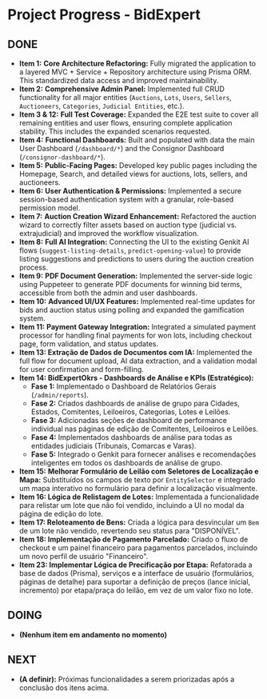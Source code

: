 # Project Progress - BidExpert

## DONE
- **Item 1:** **Core Architecture Refactoring:** Fully migrated the application to a layered MVC + Service + Repository architecture using Prisma ORM. This standardized data access and improved maintainability.
- **Item 2:** **Comprehensive Admin Panel:** Implemented full CRUD functionality for all major entities (`Auctions`, `Lots`, `Users`, `Sellers`, `Auctioneers`, `Categories`, `Judicial Entities`, etc.).
- **Item 3 & 12:** **Full Test Coverage:** Expanded the E2E test suite to cover all remaining entities and user flows, ensuring complete application stability. This includes the expanded scenarios requested.
- **Item 4:** **Functional Dashboards:** Built and populated with data the main User Dashboard (`/dashboard/*`) and the Consignor Dashboard (`/consignor-dashboard/*`).
- **Item 5:** **Public-Facing Pages:** Developed key public pages including the Homepage, Search, and detailed views for auctions, lots, sellers, and auctioneers.
- **Item 6:** **User Authentication & Permissions:** Implemented a secure session-based authentication system with a granular, role-based permission model.
- **Item 7:** **Auction Creation Wizard Enhancement:** Refactored the auction wizard to correctly filter assets based on auction type (judicial vs. extrajudicial) and improved the workflow visualization.
- **Item 8:** **Full AI Integration:** Connecting the UI to the existing Genkit AI flows (`suggest-listing-details`, `predict-opening-value`) to provide listing suggestions and predictions to users during the auction creation process.
- **Item 9:** **PDF Document Generation:** Implemented the server-side logic using Puppeteer to generate PDF documents for winning bid terms, accessible from both the admin and user dashboards.
- **Item 10:** **Advanced UI/UX Features:** Implemented real-time updates for bids and auction status using polling and expanded the gamification system.
- **Item 11:** **Payment Gateway Integration:** Integrated a simulated payment processor for handling final payments for won lots, including checkout page, form validation, and status updates.
- **Item 13: Extração de Dados de Documentos com IA:** Implemented the full flow for document upload, AI data extraction, and a validation modal for user confirmation and form-filling.
- **Item 14: BidExpertOkrs - Dashboards de Análise e KPIs (Estratégico):**
    - **Fase 1:** Implementado o Dashboard de Relatórios Gerais (`/admin/reports`).
    - **Fase 2:** Criados dashboards de análise de grupo para Cidades, Estados, Comitentes, Leiloeiros, Categorias, Lotes e Leilões.
    - **Fase 3:** Adicionadas seções de dashboard de performance individual nas páginas de edição de Comitentes, Leiloeiros e Leilões.
    - **Fase 4:** Implementados dashboards de análise para todas as entidades judiciais (Tribunais, Comarcas e Varas).
    - **Fase 5:** Integrado o Genkit para fornecer análises e recomendações inteligentes em todos os dashboards de análise de grupo.
- **Item 15:** **Melhorar Formulário de Leilão com Seletores de Localização e Mapa:** Substituídos os campos de texto por `EntitySelector` e integrado um mapa interativo no formulário para definir a localização visualmente.
- **Item 16: Lógica de Relistagem de Lotes:** Implementada a funcionalidade para relistar um lote que não foi vendido, incluindo a UI no modal da página de edição do lote.
- **Item 17: Reloteamento de Bens:** Criada a lógica para desvincular um `Bem` de um lote não vendido, revertendo seu status para "DISPONÍVEL".
- **Item 18: Implementação de Pagamento Parcelado:** Criado o fluxo de checkout e um painel financeiro para pagamentos parcelados, incluindo um novo perfil de usuário "Financeiro".
- **Item 23: Implementar Lógica de Precificação por Etapa:** Refatorada a base de dados (Prisma), serviços e a interface de usuário (formulários, páginas de detalhe) para suportar a definição de preços (lance inicial, incremento) por etapa/praça do leilão, em vez de um valor fixo no lote.

## DOING
- **(Nenhum item em andamento no momento)**

## NEXT
- **(A definir):** Próximas funcionalidades a serem priorizadas após a conclusão dos itens acima.
